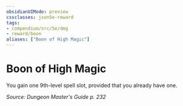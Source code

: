 ```yaml
---
obsidianUIMode: preview
cssclasses: json5e-reward
tags:
- compendium/src/5e/dmg
- reward/boon
aliases: ["Boon of High Magic"]
---
```

# Boon of High Magic

You gain one 9th-level spell slot, provided that you already have one.

*Source: Dungeon Master's Guide p. 232*